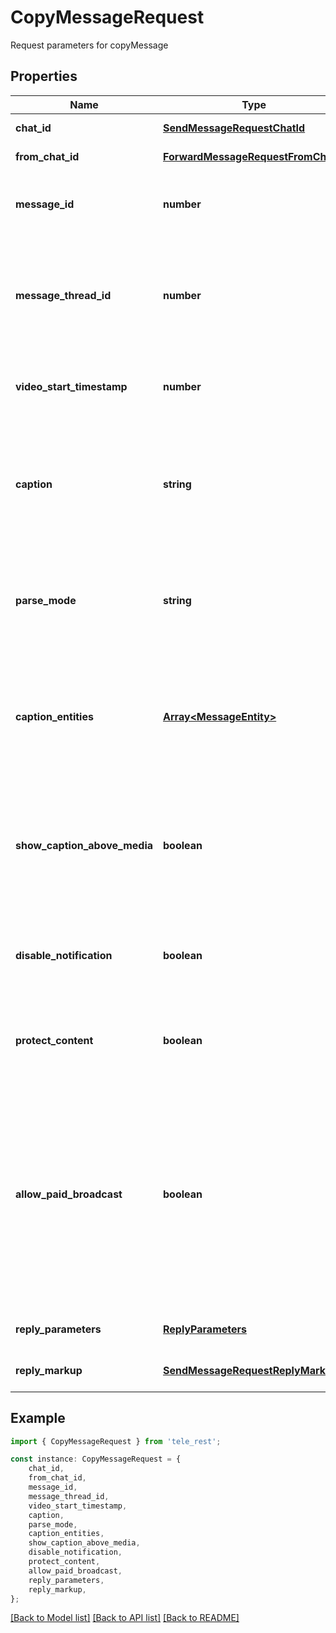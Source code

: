# CopyMessageRequest

Request parameters for copyMessage

## Properties

Name | Type | Description | Notes
------------ | ------------- | ------------- | -------------
**chat_id** | [**SendMessageRequestChatId**](SendMessageRequestChatId.md) |  | [default to undefined]
**from_chat_id** | [**ForwardMessageRequestFromChatId**](ForwardMessageRequestFromChatId.md) |  | [default to undefined]
**message_id** | **number** | Message identifier in the chat specified in *from\\_chat\\_id* | [default to undefined]
**message_thread_id** | **number** | Unique identifier for the target message thread (topic) of the forum; for forum supergroups only | [optional] [default to undefined]
**video_start_timestamp** | **number** | New start timestamp for the copied video in the message | [optional] [default to undefined]
**caption** | **string** | New caption for media, 0-1024 characters after entities parsing. If not specified, the original caption is kept | [optional] [default to undefined]
**parse_mode** | **string** | Mode for parsing entities in the new caption. See [formatting options](https://core.telegram.org/bots/api/#formatting-options) for more details. | [optional] [default to undefined]
**caption_entities** | [**Array&lt;MessageEntity&gt;**](MessageEntity.md) | A JSON-serialized list of special entities that appear in the new caption, which can be specified instead of *parse\\_mode* | [optional] [default to undefined]
**show_caption_above_media** | **boolean** | Pass *True*, if the caption must be shown above the message media. Ignored if a new caption isn\&#39;t specified. | [optional] [default to undefined]
**disable_notification** | **boolean** | Sends the message [silently](https://telegram.org/blog/channels-2-0#silent-messages). Users will receive a notification with no sound. | [optional] [default to undefined]
**protect_content** | **boolean** | Protects the contents of the sent message from forwarding and saving | [optional] [default to undefined]
**allow_paid_broadcast** | **boolean** | Pass *True* to allow up to 1000 messages per second, ignoring [broadcasting limits](https://core.telegram.org/bots/faq#how-can-i-message-all-of-my-bot-39s-subscribers-at-once) for a fee of 0.1 Telegram Stars per message. The relevant Stars will be withdrawn from the bot\&#39;s balance | [optional] [default to undefined]
**reply_parameters** | [**ReplyParameters**](ReplyParameters.md) |  | [optional] [default to undefined]
**reply_markup** | [**SendMessageRequestReplyMarkup**](SendMessageRequestReplyMarkup.md) |  | [optional] [default to undefined]

## Example

```typescript
import { CopyMessageRequest } from 'tele_rest';

const instance: CopyMessageRequest = {
    chat_id,
    from_chat_id,
    message_id,
    message_thread_id,
    video_start_timestamp,
    caption,
    parse_mode,
    caption_entities,
    show_caption_above_media,
    disable_notification,
    protect_content,
    allow_paid_broadcast,
    reply_parameters,
    reply_markup,
};
```

[[Back to Model list]](../README.md#documentation-for-models) [[Back to API list]](../README.md#documentation-for-api-endpoints) [[Back to README]](../README.md)

